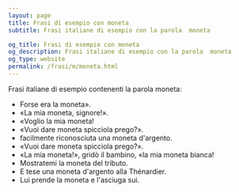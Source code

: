 ```yaml
---
layout: page
title: Frasi di esempio con moneta 
subtitle: Frasi italiane di esempio con la parola  moneta

og_title: Frasi di esempio con moneta 
og_description: Frasi italiane di esempio con la parola  moneta
og_type: website
permalink: /frasi/m/moneta.html
---
```


Frasi italiane di esempio contenenti la parola moneta:


- Forse era la moneta».
- «La mia moneta, signore!».
- «Voglio la mia moneta!
- «Vuoi dare moneta spicciola prego?».
- facilmente riconosciuta una moneta d'argento.
- «Vuoi dare moneta spicciola prego?».
- «La mia moneta!», gridò il bambino, «la mia moneta bianca!
- Mostratemi la moneta del tributo.
- E tese una moneta d'argento alla Thénardier.
- Lui prende la moneta e l'asciuga sui.
